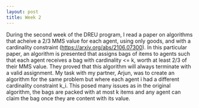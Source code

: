 ```yaml
---
layout: post
title: Week 2
---
```


During the second week of the DREU program, I read a paper on algorithms that acheive a 2/3 MMS value for each agent, using only goods, and with a cardinality constraint (https://arxiv.org/abs/2106.07300). In this particular paper, an algorithm is presented that assigns bags of items to agents such that each agent receives a bag with cardinality <= k, worth at least 2/3 of their MMS value. They proved that this algorithm will always terminate with a valid assignment. My task with my partner, Arjun, was to create an algorithm for the same problem but where each agent i had a different cardinality constraint k_i. This posed many issues as in the original algorithm, the bags are packed with at most k items and any agent can claim the bag once they are content with its value. 

